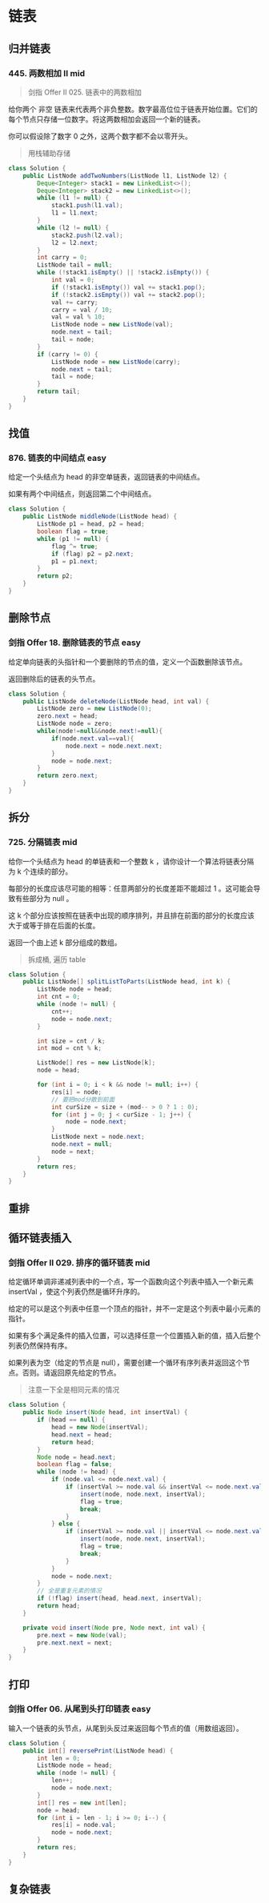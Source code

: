 # 链表

## 归并链表

### 445. 两数相加 II mid

> 剑指 Offer II 025. 链表中的两数相加

给你两个 非空 链表来代表两个非负整数。数字最高位位于链表开始位置。它们的每个节点只存储一位数字。将这两数相加会返回一个新的链表。

你可以假设除了数字 0 之外，这两个数字都不会以零开头。

> 用栈辅助存储

```java
class Solution {
    public ListNode addTwoNumbers(ListNode l1, ListNode l2) {
        Deque<Integer> stack1 = new LinkedList<>();
        Deque<Integer> stack2 = new LinkedList<>();
        while (l1 != null) {
            stack1.push(l1.val);
            l1 = l1.next;
        }
        while (l2 != null) {
            stack2.push(l2.val);
            l2 = l2.next;
        }
        int carry = 0;
        ListNode tail = null;
        while (!stack1.isEmpty() || !stack2.isEmpty()) {
            int val = 0;
            if (!stack1.isEmpty()) val += stack1.pop();
            if (!stack2.isEmpty()) val += stack2.pop();
            val += carry;
            carry = val / 10;
            val = val % 10;
            ListNode node = new ListNode(val);
            node.next = tail;
            tail = node;
        }
        if (carry != 0) {
            ListNode node = new ListNode(carry);
            node.next = tail;
            tail = node;
        }
        return tail;
    }
}
```

## 找值

### 876. 链表的中间结点 easy

给定一个头结点为 head 的非空单链表，返回链表的中间结点。

如果有两个中间结点，则返回第二个中间结点。

```java
class Solution {
    public ListNode middleNode(ListNode head) {
        ListNode p1 = head, p2 = head;
        boolean flag = true;
        while (p1 != null) {
            flag ^= true;
            if (flag) p2 = p2.next;
            p1 = p1.next;
        }
        return p2;
    }
}
```

## 删除节点

### 剑指 Offer 18. 删除链表的节点 easy

给定单向链表的头指针和一个要删除的节点的值，定义一个函数删除该节点。

返回删除后的链表的头节点。

```java
class Solution {
    public ListNode deleteNode(ListNode head, int val) {
        ListNode zero = new ListNode(0);
        zero.next = head;
        ListNode node = zero;
        while(node!=null&&node.next!=null){
            if(node.next.val==val){
                node.next = node.next.next;
            }   
            node = node.next;
        }
        return zero.next;
    }
}
```

## 拆分

### 725. 分隔链表 mid

给你一个头结点为 head 的单链表和一个整数 k ，请你设计一个算法将链表分隔为 k 个连续的部分。

每部分的长度应该尽可能的相等：任意两部分的长度差距不能超过 1 。这可能会导致有些部分为 null 。

这 k 个部分应该按照在链表中出现的顺序排列，并且排在前面的部分的长度应该大于或等于排在后面的长度。

返回一个由上述 k 部分组成的数组。

> 拆成桶, 遍历 table

```java
class Solution {
    public ListNode[] splitListToParts(ListNode head, int k) {
        ListNode node = head;
        int cnt = 0;
        while (node != null) {
            cnt++;
            node = node.next;
        }

        int size = cnt / k;
        int mod = cnt % k;

        ListNode[] res = new ListNode[k];
        node = head;

        for (int i = 0; i < k && node != null; i++) {
            res[i] = node;
            // 要把mod分散到前面
            int curSize = size + (mod-- > 0 ? 1 : 0);
            for (int j = 0; j < curSize - 1; j++) {
                node = node.next;
            }
            ListNode next = node.next;
            node.next = null;
            node = next;
        }
        return res;
    }
}
```

## 重排


## 循环链表插入

### 剑指 Offer II 029. 排序的循环链表 mid

给定循环单调非递减列表中的一个点，写一个函数向这个列表中插入一个新元素 insertVal ，使这个列表仍然是循环升序的。

给定的可以是这个列表中任意一个顶点的指针，并不一定是这个列表中最小元素的指针。

如果有多个满足条件的插入位置，可以选择任意一个位置插入新的值，插入后整个列表仍然保持有序。

如果列表为空（给定的节点是 null），需要创建一个循环有序列表并返回这个节点。否则。请返回原先给定的节点。

> 注意一下全是相同元素的情况

```java
class Solution {
    public Node insert(Node head, int insertVal) {
        if (head == null) {
            head = new Node(insertVal);
            head.next = head;
            return head;
        }
        Node node = head.next;
        boolean flag = false;
        while (node != head) {
            if (node.val <= node.next.val) {
                if (insertVal >= node.val && insertVal <= node.next.val) {
                    insert(node, node.next, insertVal);
                    flag = true;
                    break;
                }
            } else {
                if (insertVal >= node.val || insertVal <= node.next.val) {
                    insert(node, node.next, insertVal);
                    flag = true;
                    break;
                }
            }
            node = node.next;
        }
        // 全是重复元素的情况
        if (!flag) insert(head, head.next, insertVal);
        return head;
    }

    private void insert(Node pre, Node next, int val) {
        pre.next = new Node(val);
        pre.next.next = next;
    }
}

```

## 打印

### 剑指 Offer 06. 从尾到头打印链表 easy

输入一个链表的头节点，从尾到头反过来返回每个节点的值（用数组返回）。

```java
class Solution {
    public int[] reversePrint(ListNode head) {
        int len = 0;
        ListNode node = head;
        while (node != null) {
            len++;
            node = node.next;
        }
        int[] res = new int[len];
        node = head;
        for (int i = len - 1; i >= 0; i--) {
            res[i] = node.val;
            node = node.next;
        }
        return res;
    }
}
```

## 复杂链表

